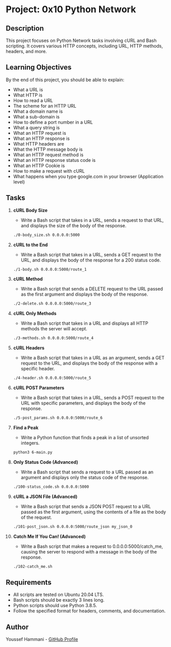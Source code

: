 # Project: 0x10 Python Network

## Description

This project focuses on Python Network tasks involving cURL and Bash scripting. It covers various HTTP concepts, including URL, HTTP methods, headers, and more.

## Learning Objectives

By the end of this project, you should be able to explain:

- What a URL is
- What HTTP is
- How to read a URL
- The scheme for an HTTP URL
- What a domain name is
- What a sub-domain is
- How to define a port number in a URL
- What a query string is
- What an HTTP request is
- What an HTTP response is
- What HTTP headers are
- What the HTTP message body is
- What an HTTP request method is
- What an HTTP response status code is
- What an HTTP Cookie is
- How to make a request with cURL
- What happens when you type google.com in your browser (Application level)

## Tasks

1. **cURL Body Size**

   - Write a Bash script that takes in a URL, sends a request to that URL, and displays the size of the body of the response.

   ```bash
   ./0-body_size.sh 0.0.0.0:5000
   ```

2. **cURL to the End**

   - Write a Bash script that takes in a URL, sends a GET request to the URL, and displays the body of the response for a 200 status code.

   ```bash
   ./1-body.sh 0.0.0.0:5000/route_1
   ```

3. **cURL Method**

   - Write a Bash script that sends a DELETE request to the URL passed as the first argument and displays the body of the response.

   ```bash
   ./2-delete.sh 0.0.0.0:5000/route_3
   ```

4. **cURL Only Methods**

   - Write a Bash script that takes in a URL and displays all HTTP methods the server will accept.

   ```bash
   ./3-methods.sh 0.0.0.0:5000/route_4
   ```

5. **cURL Headers**

   - Write a Bash script that takes in a URL as an argument, sends a GET request to the URL, and displays the body of the response with a specific header.

   ```bash
   ./4-header.sh 0.0.0.0:5000/route_5
   ```

6. **cURL POST Parameters**

   - Write a Bash script that takes in a URL, sends a POST request to the URL with specific parameters, and displays the body of the response.

   ```bash
   ./5-post_params.sh 0.0.0.0:5000/route_6
   ```

7. **Find a Peak**

   - Write a Python function that finds a peak in a list of unsorted integers.

   ```bash
   python3 6-main.py
   ```

8. **Only Status Code (Advanced)**

   - Write a Bash script that sends a request to a URL passed as an argument and displays only the status code of the response.

   ```bash
   ./100-status_code.sh 0.0.0.0:5000
   ```

9. **cURL a JSON File (Advanced)**

   - Write a Bash script that sends a JSON POST request to a URL passed as the first argument, using the contents of a file as the body of the request.

   ```bash
   ./101-post_json.sh 0.0.0.0:5000/route_json my_json_0
   ```

10. **Catch Me If You Can! (Advanced)**

    - Write a Bash script that makes a request to 0.0.0.0:5000/catch_me, causing the server to respond with a message in the body of the response.

    ```bash
    ./102-catch_me.sh
    ```

## Requirements

- All scripts are tested on Ubuntu 20.04 LTS.
- Bash scripts should be exactly 3 lines long.
- Python scripts should use Python 3.8.5.
- Follow the specified format for headers, comments, and documentation.

## Author

Youssef Hammani - [GitHub Profile](https://github.com/youssefhammani)